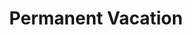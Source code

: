 ---
ee_id: '210'
site: '1'
type: '2'
long_id: 2008-003 Permanent Vacation
url: 2008-003-permanent-vacation
year: '2008'
medium: Two Imac computers, router, (optional) two IKEA tables and Aeron chairs
commission:
add_credit:
dims:
pitch: "​2 computers stuck in an out of office email loop."
ps:
live_url:
related: "[169] [2007-017-permanent-vacation] 2007-017 Permanent Vacation"
title: Permanent Vacation
youtube:
imgs: permanent-vacation-2008-003-install-Heart-01-database-SM.jpg
subheading:
year2: '2008'
download:
add_credits:
related_code:
! '':
layout: things-i-made
---